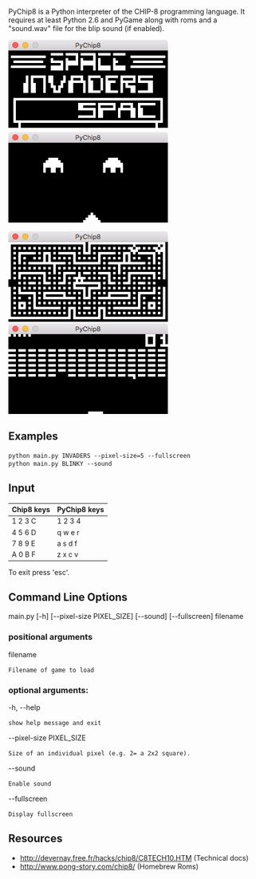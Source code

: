 PyChip8 is a Python interpreter of the CHIP-8 programming language. 
It requires at least Python 2.6 and PyGame along with roms and a "sound.wav" 
file for the blip sound (if enabled).

![INVADERS](/screenshots/invaders_1.png) <img height="10" hspace="10"/> ![INVADERS](/screenshots/invaders_2.png)

![BLINKY](/screenshots/blinky_1.png) <img height="10" hspace="10"/> ![BRIX](/screenshots/brix_1.png)

Examples
--------
	python main.py INVADERS --pixel-size=5 --fullscreen
	python main.py BLINKY --sound
	
Input
-----

|Chip8 keys  |PyChip8 keys|
|------------|------------|
|1	2	3	C|1 2 3 4     |
|4	5	6	D|q w e r     |
|7	8	9	E|a s d f     |
|A	0	B	F|z x c v     |

To exit press 'esc'.

Command Line Options
--------------------
 main<i></i>.py [-h] [--pixel-size PIXEL_SIZE] [--sound] [--fullscreen] filename

### positional arguments

  filename
  
  	Filename of game to load

### optional arguments:

  -h, --help
  	
    show help message and exit
  
  --pixel-size PIXEL_SIZE
  	
    Size of an individual pixel (e.g. 2= a 2x2 square).
                        
  --sound               
  	
    Enable sound
  
  --fullscreen          
  	
    Display fullscreen

Resources
---------

- http://devernay.free.fr/hacks/chip8/C8TECH10.HTM (Technical docs)
- http://www.pong-story.com/chip8/ (Homebrew Roms)